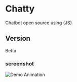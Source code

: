 # Chatty

Chatbot open source using (JS)

## Version

Betta

### screenshot

![Demo Animation](../assets/chatty_1.png?raw=true)

